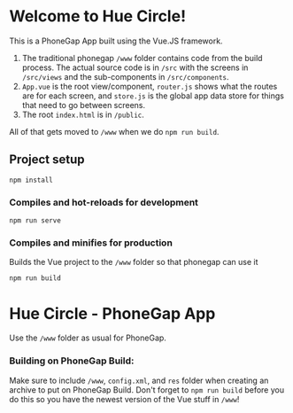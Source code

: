 # Welcome to Hue Circle!

This is a PhoneGap App built using the Vue.JS framework.
1. The traditional phonegap `/www` folder contains code from the build process. The actual source code is in `/src` with the screens in `/src/views` and the sub-components in `/src/components`. 
1. `App.vue` is the root view/component, `router.js` shows what the routes are for each screen, and `store.js` is the global app data store for things that need to go between screens.
1. The root `index.html` is in `/public`.

All of that gets moved to `/www` when we do `npm run build`.

## Project setup
```
npm install
```

### Compiles and hot-reloads for development
```
npm run serve
```

### Compiles and minifies for production
Builds the Vue project to the `/www` folder so that phonegap can use it
```
npm run build
```

# Hue Circle - PhoneGap App

Use the `/www` folder as usual for PhoneGap.

### Building on PhoneGap Build:

Make sure to include `/www`, `config.xml`, and `res` folder when creating an archive to put on PhoneGap Build. Don't forget to `npm run build` before you do this so you have the newest version of the Vue stuff in `/www`!

